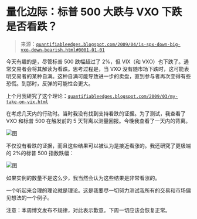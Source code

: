 <!--yml

类别：未分类

日期：2024-05-18 13:23:56

-->

# 量化边际：标普 500 大跌与 VXO 下跌是否看跌？

> 来源：[`quantifiableedges.blogspot.com/2009/04/is-spx-down-big-vxo-down-bearish.html#0001-01-01`](http://quantifiableedges.blogspot.com/2009/04/is-spx-down-big-vxo-down-bearish.html#0001-01-01)

今天有趣的是，尽管标普 500 跌幅超过了 2%，但 VIX（和 VXO）也下跌了。通常交易者会将其解读为看跌。思考过程是，当 VXO 没有随市场下跌时，这可能表明交易者的某种自满。这种自满可能导致进一步的卖盘，直到参与者再次变得有些恐慌。到那时，反弹的可能性会更大。

上个月我研究了这个理论：[`quantifiableedges.blogspot.com/2009/03/my-take-on-vix.html`](http://quantifiableedges.blogspot.com/2009/03/my-take-on-vix.html)

在考虑几天内的行动时。当时我没有找到支持看跌的证据。为了测试，我查看了 VXO 和标普 500 在触发前的 5 天背离以测量回报。今晚我查看了一天内的背离。

![图](https://blogger.googleusercontent.com/img/b/R29vZ2xl/AVvXsEjdO1X7l3hr64XmbeuOaU7M3Lb2AUvHRrGvMIq5JQNSH_e5u5z30w8kalRYpvRLISWa8tF8mJR_GzZIFBxcZXzh2ujGhr4XAZ_uYcvdZzYio92cSTOGgqO-0Gnrfxvt7jI1NNGBBj7-gz0/s1600-h/2009-4-8+png1.PNG)

不仅没有看跌的证据，而且这些结果可以被认为是接近看涨的。我还研究了更极端的 2%的标普 500 指数跌幅：

![图](https://blogger.googleusercontent.com/img/b/R29vZ2xl/AVvXsEhHrs38SnbWKhWLfy4BfQX4dQSFG0VbYcreu94QvJ0ZUrsImYb3qtdlphJFpzVsoqvpFOFDXIBfXpnCwNXbpR8HP5MnbapbtRI86N7wavTs-4EbFqxRf3p3I63m4g8HU1bbWbitwscOvQc/s1600-h/2009-4-8+png2.PNG)

如果实例的数量不是这么少，我当然会认为这些结果是非常看涨的。

一个听起来合理的理论就是理论。这是我要尽一切努力测试我所有的交易和市场偏见想法的一个例子。

注意：本周博文发布不规律，对此表示歉意。下周一切应该会恢复正常。
